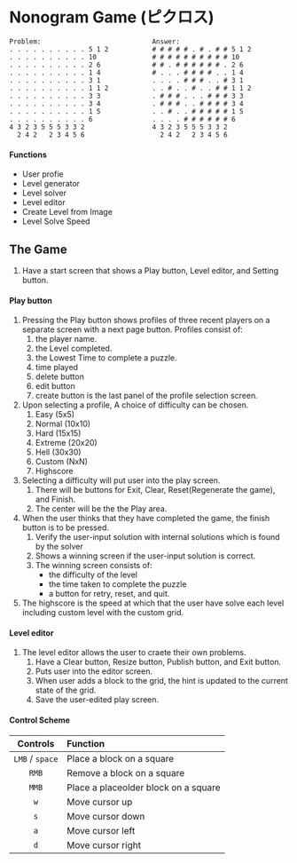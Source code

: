 # Nonogram Game (ピクロス)

```
Problem:                            Answer:
. . . . . . . . . . 5 1 2           # # # # # . # . # # 5 1 2
. . . . . . . . . . 10              # # # # # # # # # # 10
. . . . . . . . . . 2 6             # # . # # # # # # . 2 6
. . . . . . . . . . 1 4             # . . . # # # # . . 1 4
. . . . . . . . . . 3 1             . . . . # # # . . # 3 1
. . . . . . . . . . 1 1 2           . . # . . # . . # # 1 1 2
. . . . . . . . . . 3 3             . # # # . . . # # # 3 3
. . . . . . . . . . 3 4             . # # # . . # # # # 3 4
. . . . . . . . . . 1 5             . . # . . # # # # # 1 5
. . . . . . . . . . 6               . . . . # # # # # # 6
4 3 2 3 5 5 5 3 3 2                 4 3 2 3 5 5 5 3 3 2
  2 4 2   2 3 4 5 6                   2 4 2   2 3 4 5 6
```

#### Functions
* User profie
* Level generator
* Level solver
* Level editor
* Create Level from Image
* Level Solve Speed

## The Game
1. Have a start screen that shows a Play button, Level editor, and Setting button.
#### Play button
1. Pressing the Play button shows profiles of three recent players on a separate screen with a next page button. Profiles consist of:
   1. the player name.
   2. the Level completed.
   3. the Lowest Time to complete a puzzle.
   4. time played
   5. delete button
   6. edit button
   7. create button is the last panel of the profile selection screen.
2. Upon selecting a profile, A choice of difficulty can be chosen.
   1. Easy (5x5)
   2. Normal (10x10)
   3. Hard (15x15)
   4. Extreme (20x20)
   5. Hell (30x30)
   6. Custom (NxN)
   7. Highscore
3. Selecting a difficulty will put user into the play screen.
   1. There will be buttons for Exit, Clear, Reset(Regenerate the game), and Finish.
   2. The center will be the the Play area.
4. When the user thinks that they have completed the game, the finish button is to be pressed.
   1. Verify the user-input solution with internal solutions which is found by the solver
   2. Shows a winning screen if the user-input solution is correct.
   3. The winning screen consists of:
      * the difficulty of the level
      * the time taken to complete the puzzle
      * a button for retry, reset, and quit.
5. The highscore is the speed at which that the user have solve each level including custom level with the custom grid.

#### Level editor
1. The level editor allows the user to craete their own problems.
   1. Have a Clear button, Resize button, Publish button, and Exit button.
   2. Puts user into the editor screen.
   3. When user adds a block to the grid, the hint is updated to the current state of the grid.
   4. Save the user-edited play screen.

#### Control Scheme
| Controls | Function |
| :---: | :--- |
| `LMB` / `space` | Place a block on a square |
| `RMB` | Remove a block on a square |
| `MMB` | Place a placeolder block on a square |
| `w` | Move cursor up |
| `s` | Move cursor down |
| `a` | Move cursor left |
| `d` | Move cursor right |